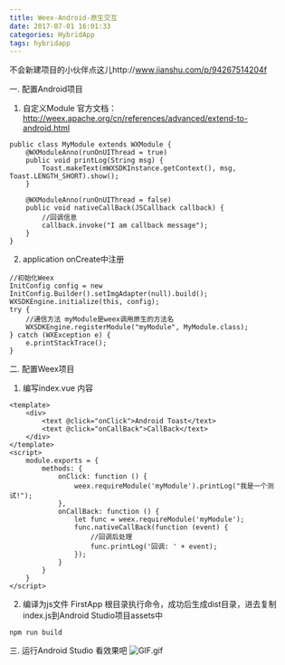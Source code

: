 ```yaml
---
title: Weex-Android-原生交互
date: 2017-07-01 16:01:33
categories: HybridApp
tags: hybridapp
---
```



不会新建项目的小伙伴点这儿http://www.jianshu.com/p/94267514204f

一.  配置Android项目
1. 自定义Module
官方文档：http://weex.apache.org/cn/references/advanced/extend-to-android.html
```
public class MyModule extends WXModule {
    @WXModuleAnno(runOnUIThread = true)
    public void printLog(String msg) {
        Toast.makeText(mWXSDKInstance.getContext(), msg, Toast.LENGTH_SHORT).show();
    }

    @WXModuleAnno(runOnUIThread = false)
    public void nativeCallBack(JSCallback callback) {
        //回调信息
        callback.invoke("I am callback message");
    }
}
```

2.  application onCreate中注册
```
//初始化Weex
InitConfig config = new InitConfig.Builder().setImgAdapter(null).build();
WXSDKEngine.initialize(this, config);
try {
    //通信方法 myModule是weex调用原生的方法名
    WXSDKEngine.registerModule("myModule", MyModule.class);
} catch (WXException e) {
    e.printStackTrace();
}
```

二. 配置Weex项目
1.  编写index.vue 内容
```
<template>
    <div>
        <text @click="onClick">Android Toast</text>
        <text @click="onCallBack">CallBack</text>
    </div>
</template>
<script>
    module.exports = {
        methods: {
            onClick: function () {
                weex.requireModule('myModule').printLog("我是一个测试!");
            },
            onCallBack: function () {
                let func = weex.requireModule('myModule');
                func.nativeCallBack(function (event) {
                    //回调后处理
                    func.printLog('回调: ' + event);
                });
            }
        }
    }
</script>
```
2. 编译为js文件
FirstApp 根目录执行命令，成功后生成dist目录，进去复制index.js到Android Studio项目assets中
```
npm run build
```
三. 运行Android Studio 看效果吧
![GIF.gif](http://upload-images.jianshu.io/upload_images/2803682-315a8c18736be596.gif?imageMogr2/auto-orient/strip%7CimageView2/2/w/1240)
